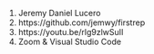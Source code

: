 <ol>
  <li>Jeremy Daniel Lucero</li>
  <li>https://github.com/jemwy/firstrep</li>
  <li>https://youtu.be/rlg9zlwSuII</li>
  <li>Zoom & Visual Studio Code</li>
</ol>
